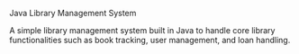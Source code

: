 Java Library Management System

A simple library management system built in Java to handle core library functionalities such as book tracking, user management, and loan handling.

